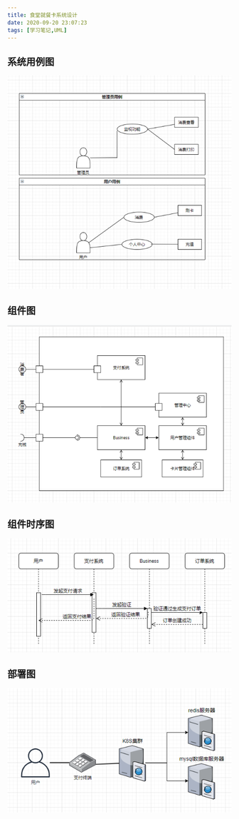 ```yaml
---
title: 食堂就餐卡系统设计
date: 2020-09-20 23:07:23
tags: [学习笔记,UML]
---
```


## 系统用例图

![](食堂就餐卡系统设计/系统用例图.png)

## 组件图

![](食堂就餐卡系统设计/组件图.png)

## 组件时序图

![](食堂就餐卡系统设计/组件时序图.png)

## 部署图

![](食堂就餐卡系统设计/部署图.png)